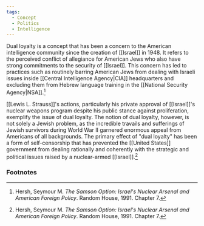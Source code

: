```yaml
---
tags:
  - Concept
  - Politics
  - Intelligence
---
```

Dual loyalty is a concept that has been a concern to the American intelligence community since the creation of [[Israel]] in 1948. It refers to the perceived conflict of allegiance for American Jews who also have strong commitments to the security of [[Israel]]. This concern has led to practices such as routinely barring American Jews from dealing with Israeli issues inside [[Central Intelligence Agency|CIA]] headquarters and excluding them from Hebrew language training in the [[National Security Agency|NSA]].[^1]

[[Lewis L. Strauss]]'s actions, particularly his private approval of [[Israel]]'s nuclear weapons program despite his public stance against proliferation, exemplify the issue of dual loyalty. The notion of dual loyalty, however, is not solely a Jewish problem, as the incredible travails and sufferings of Jewish survivors during World War II garnered enormous appeal from Americans of all backgrounds. The primary effect of "dual loyalty" has been a form of self-censorship that has prevented the [[United States]] government from dealing rationally and coherently with the strategic and political issues raised by a nuclear-armed [[Israel]].[^1]

### Footnotes

[^1]: Hersh, Seymour M. *The Samson Option: Israel's Nuclear Arsenal and American Foreign Policy*. Random House, 1991. Chapter 7.